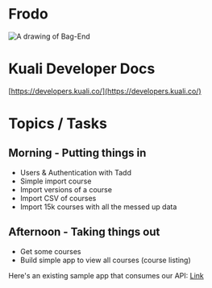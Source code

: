 # Frodo

![A drawing of Bag-End](https://github.com/KualiCo/bag-end/raw/master/splash.jpg)

# Kuali Developer Docs

[https://developers.kuali.co/](https://developers.kuali.co/)

# Topics / Tasks

## Morning - Putting things in

- Users & Authentication with Tadd
- Simple import course
- Import versions of a course
- Import CSV of courses
- Import 15k courses with all the messed up data

## Afternoon - Taking things out

- Get some courses
- Build simple app to view all courses (course listing)

Here's an existing sample app that consumes our API: [Link](http://45.55.95.4:8080/viewDegree.html?id=62d54b80-183c-4e93-9f0f-1231882aeb33)
